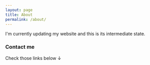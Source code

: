 ```yaml
---
layout: page
title: About
permalink: /about/
---
```


I'm currently updating my website and this is its intermediate state.

### Contact me

Check those links below ↓
